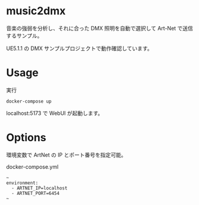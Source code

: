 # music2dmx

音楽の強弱を分析し、それに合った DMX 照明を自動で選択して Art-Net で送信するサンプル。

UE5.1.1 の DMX サンプルプロジェクトで動作確認しています。

# Usage

実行

```
docker-compose up
```

localhost:5173 で WebUI が起動します。

# Options

環境変数で ArtNet の IP とポート番号を指定可能。

docker-compose.yml

```
~
environment:
  - ARTNET_IP=localhost
  - ARTNET_PORT=6454
~
```
